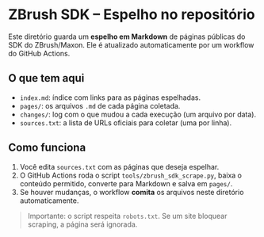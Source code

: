 # ZBrush SDK – Espelho no repositório

Este diretório guarda um **espelho em Markdown** de páginas públicas do SDK do ZBrush/Maxon.
Ele é atualizado automaticamente por um workflow do GitHub Actions.

## O que tem aqui
- `index.md`: índice com links para as páginas espelhadas.
- `pages/`: os arquivos `.md` de cada página coletada.
- `changes/`: log com o que mudou a cada execução (um arquivo por data).
- `sources.txt`: a lista de URLs oficiais para coletar (uma por linha).

## Como funciona
1. Você edita `sources.txt` com as páginas que deseja espelhar.
2. O GitHub Actions roda o script `tools/zbrush_sdk_scrape.py`, baixa o conteúdo permitido,
   converte para Markdown e salva em `pages/`.
3. Se houver mudanças, o workflow **comita** os arquivos neste diretório automaticamente.

> Importante: o script respeita `robots.txt`. Se um site bloquear scraping,
> a página será ignorada.
